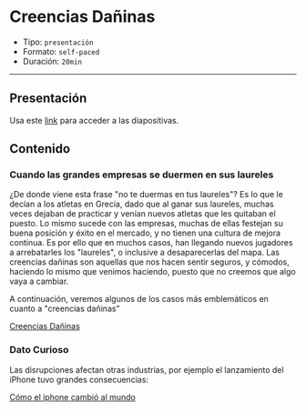 # Creencias Dañinas

* Tipo: `presentación`
* Formato: `self-paced`
* Duración: `20min`

***

## Presentación
Usa este [link](https://docs.google.com/presentation/d/1z2gTlJ6pkm8P3vO4Su1rICybR2Ap7KNBLqkZ6DgIIHU/edit#slide=id.g38113bfa8e_0_56) para acceder a las diapositivas.

## Contenido
### Cuando las grandes empresas se duermen en sus laureles

¿De donde viene esta frase "no te duermas en tus laureles"?
Es lo que le decían a los atletas en Grecia, dado que al ganar sus laureles,
muchas veces dejaban de practicar y venían nuevos atletas que les quitaban el
puesto. Lo mismo sucede con las empresas, muchas de ellas festejan su buena
posición y éxito en el mercado, y no tienen una cultura de mejora continua. Es
por ello que en muchos casos, han llegando nuevos jugadores a arrebatarles los
"laureles", o inclusive a desaparecerlas del mapa. Las creencias dañinas son
aquellas que nos hacen sentir seguros, y cómodos, haciendo lo mismo que venimos
haciendo, puesto que no creemos que algo vaya a cambiar.

A continuación, veremos algunos de los casos más emblemáticos en cuanto a
"creencias dañinas"

[Creencias Dañinas](https://www.useloom.com/share/9199424c6beb44f4a201e39b5db77235)

### Dato Curioso

Las disrupciones afectan otras industrias, por ejemplo el lanzamiento del iPhone
tuvo grandes consecuencias:

[Cómo el iphone cambió al mundo](https://www.useloom.com/share/494a902772fd41e38089567861808b80)


